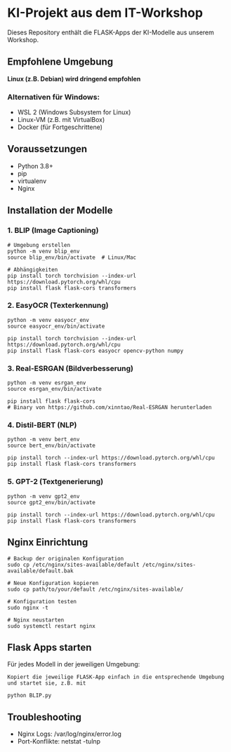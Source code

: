 # KI-Projekt aus dem IT-Workshop

Dieses Repository enthält die FLASK-Apps der KI-Modelle aus unserem Workshop.

## Empfohlene Umgebung
**Linux (z.B. Debian) wird dringend empfohlen**

### Alternativen für Windows:
- WSL 2 (Windows Subsystem for Linux)
- Linux-VM (z.B. mit VirtualBox)
- Docker (für Fortgeschrittene)

## Voraussetzungen
- Python 3.8+
- pip
- virtualenv
- Nginx

## Installation der Modelle

### 1. BLIP (Image Captioning)

    # Umgebung erstellen
    python -m venv blip_env
    source blip_env/bin/activate  # Linux/Mac

    # Abhängigkeiten
    pip install torch torchvision --index-url https://download.pytorch.org/whl/cpu
    pip install flask flask-cors transformers

### 2. EasyOCR (Texterkennung)

    python -m venv easyocr_env
    source easyocr_env/bin/activate
    
    pip install torch torchvision --index-url https://download.pytorch.org/whl/cpu
    pip install flask flask-cors easyocr opencv-python numpy

### 3. Real-ESRGAN (Bildverbesserung)

    python -m venv esrgan_env
    source esrgan_env/bin/activate
    
    pip install flask flask-cors
    # Binary von https://github.com/xinntao/Real-ESRGAN herunterladen

### 4. Distil-BERT (NLP)

    python -m venv bert_env
    source bert_env/bin/activate
    
    pip install torch --index-url https://download.pytorch.org/whl/cpu
    pip install flask flask-cors transformers

### 5. GPT-2 (Textgenerierung)

    python -m venv gpt2_env
    source gpt2_env/bin/activate
    
    pip install torch --index-url https://download.pytorch.org/whl/cpu
    pip install flask flask-cors transformers 

## Nginx Einrichtung

    # Backup der originalen Konfiguration
    sudo cp /etc/nginx/sites-available/default /etc/nginx/sites-available/default.bak
    
    # Neue Konfiguration kopieren
    sudo cp path/to/your/default /etc/nginx/sites-available/
    
    # Konfiguration testen
    sudo nginx -t
    
    # Nginx neustarten
    sudo systemctl restart nginx

## Flask Apps starten
Für jedes Modell in der jeweiligen Umgebung:

    Kopiert die jeweilige FLASK-App einfach in die entsprechende Umgebung und startet sie, z.B. mit

	python BLIP.py


## Troubleshooting
- Nginx Logs: /var/log/nginx/error.log
- Port-Konflikte: netstat -tulnp